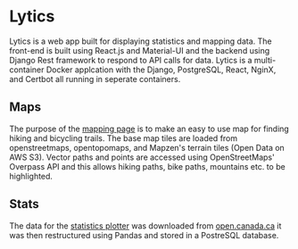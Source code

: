 # Lytics

Lytics is a web app built for displaying statistics and mapping data. The front-end is built using React.js and Material-UI and the backend using Django Rest framework to respond to API calls for data. Lytics is a multi-container Docker applcation with the Django, PostgreSQL, React, NginX, and Certbot all running in seperate containers. 


## Maps
The purpose of the [mapping page](https://lytics.ca/maps) is to make an easy to use map for finding hiking and bicycling trails. The base map tiles are loaded from openstreetmaps, opentopomaps, and Mapzen's terrain tiles (Open Data on AWS S3). Vector paths and points are accessed using OpenStreetMaps' Overpass API and this allows hiking paths, bike paths, mountains etc. to be highlighted.


## Stats

The data for the [statistics plotter](https://lytics.ca/stats) was downloaded from [open.canada.ca](https://open.canada.ca) it was then restructured using Pandas and stored in a PostreSQL database.

>